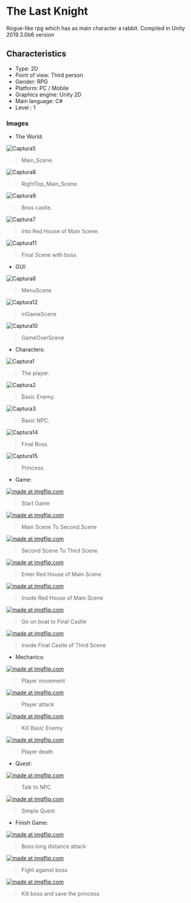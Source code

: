 # The Last Knight
Rogue-like rpg which has as main character a rabbit. 
Compiled in Unity 2019.3.0b6 version

## Characteristics
- Type: 2D
- Point of view: Third person
- Gender: RPG
- Platform: PC / Mobile
- Graphics engine: Unity 2D
- Main language: C#
- Level : 1

### Images
- The World: 

![Captura5](https://user-images.githubusercontent.com/42262419/71759007-e3bb2c00-2e74-11ea-9ce8-351e82ab575e.PNG)
  > Main_Scene.
  
![Captura8](https://user-images.githubusercontent.com/42262419/71759014-f170b180-2e74-11ea-8d66-e49f98b444d8.PNG)
  > RightTop_Main_Scene.

![Captura9](https://user-images.githubusercontent.com/42262419/71759019-09483580-2e75-11ea-88b5-12b3fb91931f.PNG)
  > Boss castle.
 
![Captura7](https://user-images.githubusercontent.com/42262419/71759030-24b34080-2e75-11ea-8b52-00b5ab5cd759.PNG)
  > Into Red House of Main Scene.
  
![Captura11](https://user-images.githubusercontent.com/42262419/71759033-38f73d80-2e75-11ea-86b4-9b5cad4b4eb8.PNG)
  > Final Scene with boss
  

- GUI:

![Captura6](https://user-images.githubusercontent.com/42262419/71759039-44e2ff80-2e75-11ea-80ab-e53c60229fe4.PNG)
  > MenuScene
  
![Captura12](https://user-images.githubusercontent.com/42262419/71759041-4d3b3a80-2e75-11ea-9191-6324554a7248.PNG)
  > inGameScene
  
![Captura10](https://user-images.githubusercontent.com/42262419/71759042-53c9b200-2e75-11ea-96eb-cf14d0e173be.PNG)
  > GameOverScene
  
- Characters: 

![Captura1](https://user-images.githubusercontent.com/42262419/71758999-d00fc580-2e74-11ea-80b7-32002427c057.PNG)
  > The player.
  
![Captura2](https://user-images.githubusercontent.com/42262419/71759060-9a1f1100-2e75-11ea-8391-4c8603fb4574.PNG)
  > Basic Enemy.
 
![Captura3](https://user-images.githubusercontent.com/42262419/71759064-a7d49680-2e75-11ea-9283-7d6a8bcbb4b0.PNG)
  > Basic NPC.
   
![Captura14](https://user-images.githubusercontent.com/42262419/71759080-d18dbd80-2e75-11ea-8290-33a52ea6a743.PNG)
  > Final Boss.
   
![Captura15](https://user-images.githubusercontent.com/42262419/71759093-fe41d500-2e75-11ea-95e2-8ca6b250526c.PNG)
  > Princess.
 
- Game:
 
 <a href="https://imgflip.com/gif/3lgf3b"><img src="https://i.imgflip.com/3lgf3b.gif" title="made at imgflip.com"/></a>
  > Start Game
  
 <a href="https://imgflip.com/gif/3lggyr"><img src="https://i.imgflip.com/3lggyr.gif" title="made at imgflip.com"/></a>
  > Main Scene To Second Scene
   
 <a href="https://imgflip.com/gif/3lgh7t"><img src="https://i.imgflip.com/3lgh7t.gif" title="made at imgflip.com"/></a>
  > Second Scene To Third Scene
   
 <a href="https://imgflip.com/gif/3lghei"><img src="https://i.imgflip.com/3lghei.gif" title="made at imgflip.com"/></a>
  > Enter Red House of Main Scene
   
 <a href="https://imgflip.com/gif/3lgi65"><img src="https://i.imgflip.com/3lgi65.gif" title="made at imgflip.com"/></a>
  > Inside Red House of Main Scene
   
 <a href="https://imgflip.com/gif/3lgjhr"><img src="https://i.imgflip.com/3lgjhr.gif" title="made at imgflip.com"/></a>
  > Go on boat to Final Castle
   
 <a href="https://imgflip.com/gif/3lghmp"><img src="https://i.imgflip.com/3lghmp.gif" title="made at imgflip.com"/></a>
  > Inside Final Castle of Third Scene
   
- Mechanics:
   
 <a href="https://imgflip.com/gif/3lghut"><img src="https://i.imgflip.com/3lghut.gif" title="made at imgflip.com"/></a>
  > Player movement
   
 <a href="https://imgflip.com/gif/3lghyc"><img src="https://i.imgflip.com/3lghyc.gif" title="made at imgflip.com"/></a>
  > Player attack
   
 <a href="https://imgflip.com/gif/3lgibr"><img src="https://i.imgflip.com/3lgibr.gif" title="made at imgflip.com"/></a>
  > Kill Basic Enemy
   
 <a href="https://imgflip.com/gif/3lgj6j"><img src="https://i.imgflip.com/3lgj6j.gif" title="made at imgflip.com"/></a>
  > Player death

- Quest: 
   
 <a href="https://imgflip.com/gif/3lgij9"><img src="https://i.imgflip.com/3lgij9.gif" title="made at imgflip.com"/></a>
  > Talk to NPC
   
 <a href="https://imgflip.com/gif/3lgio0"><img src="https://i.imgflip.com/3lgio0.gif" title="made at imgflip.com"/></a>
  > Simple Quest

- Finish Game:

 <a href="https://imgflip.com/gif/3lgisq"><img src="https://i.imgflip.com/3lgisq.gif" title="made at imgflip.com"/></a>
  > Boss long distance attack
   
 <a href="https://imgflip.com/gif/3lgj1y"><img src="https://i.imgflip.com/3lgj1y.gif" title="made at imgflip.com"/></a>
  > Fight against boss
   
 <a href="https://imgflip.com/gif/3lgjnh"><img src="https://i.imgflip.com/3lgjnh.gif" title="made at imgflip.com"/></a>
  > Kill boss and save the princess
   
   

   
  

